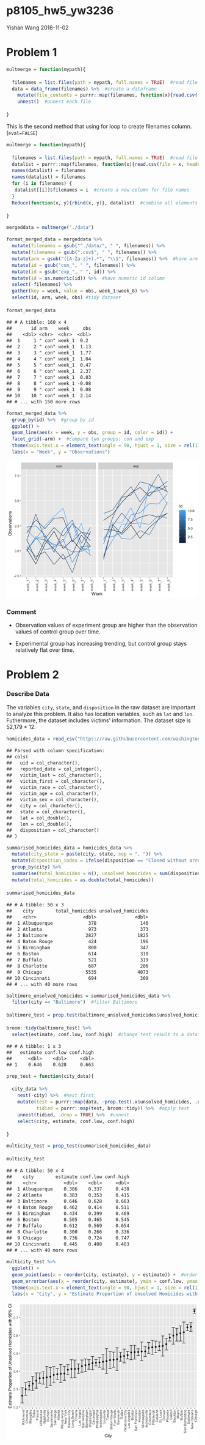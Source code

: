 p8105\_hw5\_yw3236
================
Yishan Wang
2018-11-02

Problem 1
=========

``` r
multmerge = function(mypath){

  filenames = list.files(path = mypath, full.names = TRUE)  #read file names as a list
  data = data_frame(filenames) %>%  #create a dataframe
    mutate(file_contents = purrr::map(filenames, function(x){read.csv(file = x, header = T)})) %>%  #read each file
    unnest()  #unnest each file
  
}
```

This is the second method that using for loop to create filenames column. (`eval=FALSE`)

``` r
multmerge = function(mypath){

  filenames = list.files(path = mypath, full.names = TRUE)  #read file names as a list
  datalist = purrr::map(filenames, function(x){read.csv(file = x, header = T)})  #read each csv file and store as a list
  names(datalist) = filenames
  names(datalist) = filenames
  for (i in filenames) {
   datalist[[i]]$filenames = i  #create a new column for file names
  }
  Reduce(function(x, y){rbind(x, y)}, datalist)  #combine all elements of the list

}
```

``` r
mergeddata = multmerge("./data")
```

``` r
format_merged_data = mergeddata %>%
  mutate(filenames = gsub("^./data/", " ", filenames)) %>%
  mutate(filenames = gsub(".csv$", " ", filenames)) %>%
  mutate(arm = gsub("([A-Za-z]+).*", "\\1", filenames)) %>%  #have arm column
  mutate(id = gsub("con_", " ", filenames)) %>%
  mutate(id = gsub("exp_", " ", id)) %>%
  mutate(id = as.numeric(id)) %>%  #have numeric id column
  select(-filenames) %>%
  gather(key = week, value = obs, week_1:week_8) %>%
  select(id, arm, week, obs) #tidy dataset

format_merged_data
```

    ## # A tibble: 160 x 4
    ##       id arm    week     obs
    ##    <dbl> <chr>  <chr>  <dbl>
    ##  1     1 " con" week_1  0.2 
    ##  2     2 " con" week_1  1.13
    ##  3     3 " con" week_1  1.77
    ##  4     4 " con" week_1  1.04
    ##  5     5 " con" week_1  0.47
    ##  6     6 " con" week_1  2.37
    ##  7     7 " con" week_1  0.03
    ##  8     8 " con" week_1 -0.08
    ##  9     9 " con" week_1  0.08
    ## 10    10 " con" week_1  2.14
    ## # ... with 150 more rows

``` r
format_merged_data %>%
  group_by(id) %>%  #group by id
  ggplot() +
  geom_line(aes(x = week, y = obs, group = id, color = id)) +
  facet_grid(~arm) +  #compare two groups: con and exp
  theme(axis.text.x = element_text(angle = 90, hjust = 1, size = rel(1))) +
  labs(x = "Week", y = "Observations")
```

![](p8105_hw5_yw3236_files/figure-markdown_github/unnamed-chunk-6-1.png)

### Comment

-   Observation values of experiment group are higher than the observation values of control group over time.

-   Experimental group has increasing trending, but control group stays relatively flat over time.

Problem 2
=========

### Describe Data

The variables `city`, `state`, and `disposition` in the raw dataset are important to analyze this problem. It also has location variables, such as `lat` and `lon`. Futhermore, the dataset includes victims' information. The dataset size is 52,179 \* 12.

``` r
homicides_data = read_csv("https://raw.githubusercontent.com/washingtonpost/data-homicides/master/homicide-data.csv")
```

    ## Parsed with column specification:
    ## cols(
    ##   uid = col_character(),
    ##   reported_date = col_integer(),
    ##   victim_last = col_character(),
    ##   victim_first = col_character(),
    ##   victim_race = col_character(),
    ##   victim_age = col_character(),
    ##   victim_sex = col_character(),
    ##   city = col_character(),
    ##   state = col_character(),
    ##   lat = col_double(),
    ##   lon = col_double(),
    ##   disposition = col_character()
    ## )

``` r
summarised_homicides_data = homicides_data %>%
  mutate(city_state = paste(city, state, sep = ", ")) %>%
  mutate(disposition_index = ifelse(disposition == "Closed without arrest" | disposition == "Open/No arrest", 1, 0)) %>%  #create a index 
  group_by(city) %>%
  summarise(total_homicides = n(), unsolved_homicides = sum(disposition_index)) %>%  #summarize total homicides and unsolved homicides
  mutate(total_homicides = as.double(total_homicides))

summarised_homicides_data
```

    ## # A tibble: 50 x 3
    ##    city        total_homicides unsolved_homicides
    ##    <chr>                 <dbl>              <dbl>
    ##  1 Albuquerque             378                146
    ##  2 Atlanta                 973                373
    ##  3 Baltimore              2827               1825
    ##  4 Baton Rouge             424                196
    ##  5 Birmingham              800                347
    ##  6 Boston                  614                310
    ##  7 Buffalo                 521                319
    ##  8 Charlotte               687                206
    ##  9 Chicago                5535               4073
    ## 10 Cincinnati              694                309
    ## # ... with 40 more rows

``` r
baltimore_unsolved_homicides = summarised_homicides_data %>%
  filter(city == "Baltimore")  #filter Baltimore
  
baltimore_test = prop.test(baltimore_unsolved_homicides$unsolved_homicides, baltimore_unsolved_homicides$total_homicides)  #apply prop.test

broom::tidy(baltimore_test) %>%
  select(estimate, conf.low, conf.high)  #change test result to a dataframe
```

    ## # A tibble: 1 x 3
    ##   estimate conf.low conf.high
    ##      <dbl>    <dbl>     <dbl>
    ## 1    0.646    0.628     0.663

``` r
prop_test = function(city_data){
  
  city_data %>%
    nest(-city) %>%  #nest first
    mutate(test = purrr::map(data, ~prop.test(.x$unsolved_homicides, .x$total_homicides)),
           tidied = purrr::map(test, broom::tidy)) %>%  #apply test
    unnest(tidied, .drop = TRUE) %>%  #unnest
    select(city, estimate, conf.low, conf.high)
  
}
```

``` r
multicity_test = prop_test(summarised_homicides_data)

multicity_test
```

    ## # A tibble: 50 x 4
    ##    city        estimate conf.low conf.high
    ##    <chr>          <dbl>    <dbl>     <dbl>
    ##  1 Albuquerque    0.386    0.337     0.438
    ##  2 Atlanta        0.383    0.353     0.415
    ##  3 Baltimore      0.646    0.628     0.663
    ##  4 Baton Rouge    0.462    0.414     0.511
    ##  5 Birmingham     0.434    0.399     0.469
    ##  6 Boston         0.505    0.465     0.545
    ##  7 Buffalo        0.612    0.569     0.654
    ##  8 Charlotte      0.300    0.266     0.336
    ##  9 Chicago        0.736    0.724     0.747
    ## 10 Cincinnati     0.445    0.408     0.483
    ## # ... with 40 more rows

``` r
multicity_test %>%
  ggplot() +
  geom_point(aes(x = reorder(city, estimate), y = estimate)) +  #order cities by the value of estimates
  geom_errorbar(aes(x = reorder(city, estimate), ymin = conf.low, ymax = conf.high, estimate)) +  #add error bar
  theme(axis.text.x = element_text(angle = 90, hjust = 1, size = rel(1))) +
  labs(x = "City", y = "Estimate Proportion of Unsolved Homicides with 95% CI")
```

![](p8105_hw5_yw3236_files/figure-markdown_github/unnamed-chunk-12-1.png)
